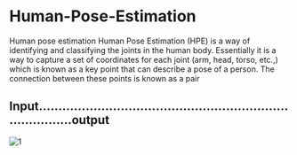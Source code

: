 # Human-Pose-Estimation
Human pose estimation Human Pose Estimation (HPE) is a way of identifying and classifying the joints in the human body. 
Essentially it is a way to capture a set of coordinates for each joint (arm, head, torso, etc.,) which is known as a key point that can describe a pose of a person. 
The connection between these points is known as a pair

## Input................................................................................output
![1](https://user-images.githubusercontent.com/68725514/157232010-95c7fca6-758f-44d7-a92a-a890a6ff6f99.jpg)
